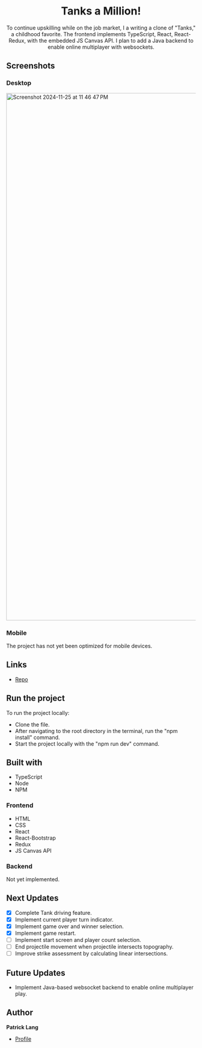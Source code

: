 <h1 align="center">Tanks a Million!</h1>

<p align="center">To continue upskilling while on the job market, I a writing a clone of "Tanks," a childhood favorite. The frontend implements TypeScript, React, React-Redux, with the embedded JS Canvas API. I plan to add a Java backend to enable online multiplayer with websockets.</p>

## Screenshots

### Desktop
<img width="1401" alt="Screenshot 2024-11-25 at 11 46 47 PM" src="https://github.com/user-attachments/assets/3057169c-0b00-4b3a-9d84-c9bbd5ce6fe6">

  
### Mobile
The project has not yet been optimized for mobile devices.

## Links

- [Repo](https://github.com/patricklang87/tanks_2 "Tanks a Million!") 


## Run the project

To run the project locally:

- Clone the file.
- After navigating to the root directory in the terminal, run the "npm install" command.
- Start the project locally with the "npm run dev" command.

## Built with

- TypeScript
- Node
- NPM

### Frontend
- HTML
- CSS
- React
- React-Bootstrap
- Redux
- JS Canvas API


### Backend 
Not yet implemented.

## Next Updates

- [x] Complete Tank driving feature.
- [x] Implement current player turn indicator.
- [x] Implement game over and winner selection.
- [x] Implement game restart.
- [ ] Implement start screen and player count selection.
- [ ] End projectile movement when projectile intersects topography.
- [ ] Improve strike assessment by calculating linear intersections.

## Future Updates

- Implement Java-based websocket backend to enable online multiplayer play.
 
## Author

**Patrick Lang**

- [Profile](https://github.com/patricklang87 "Patrick Lang")
